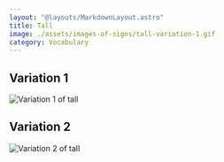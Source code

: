 ```yaml
---
layout: "@layouts/MarkdownLayout.astro"
title: Tall
image: ./assets/images-of-signs/tall-variation-1.gif
category: Vocabulary
---
```


## Variation 1

![Variation 1 of tall](@signs/tall-variation-1.gif)

## Variation 2

![Variation 2 of tall](@signs/tall-variation-2.gif)

